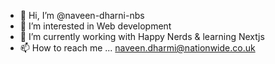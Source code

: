 - 👋 Hi, I’m @naveen-dharni-nbs
- 👀 I’m interested in Web development
- 🌱 I’m currently working with Happy Nerds & learning Nextjs
- 📫 How to reach me ... naveen.dharmi@nationwide.co.uk

<!---
naveen-dharni-nbs/naveen-dharni-nbs is a ✨ special ✨ repository because its `README.md` (this file) appears on your GitHub profile.
You can click the Preview link to take a look at your changes.
--->
